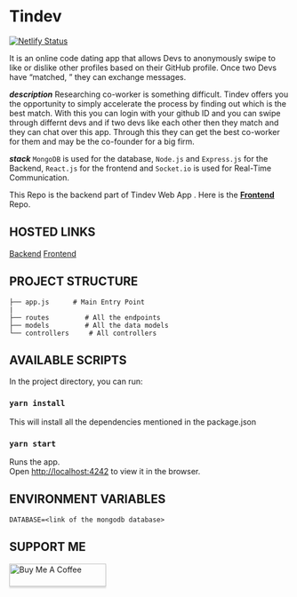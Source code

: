 

# Tindev
  [![Netlify Status](https://api.netlify.com/api/v1/badges/36e12b81-4bce-49a8-a279-ee2739b21afe/deploy-status)](https://app.netlify.com/sites/tindev-app/deploys)
  
It is an online code dating app that allows Devs to anonymously swipe to like or dislike other profiles based on their GitHub profile. Once two Devs have “matched, ” they can exchange messages.  

___description___ Researching co-worker is something difficult. Tindev offers you the opportunity to simply accelerate the process by finding out which is the best match. With this you can login with your github ID and you can swipe through differnt devs and if two devs like each other then they match and they can chat over this app. Through this they can get the best co-worker for them and may be the co-founder for a big firm.

___stack___ `MongoDB` is used for the database, `Node.js` and `Express.js` for the Backend, `React.js` for the frontend and `Socket.io` is used for Real-Time Communication.

This Repo is the backend part of Tindev Web App .
Here is the [**Frontend**](https://github.com/swapnadeepmohapatra/tindev-frontend) Repo.
## HOSTED LINKS

[Backend](https://tindev-swapnadeep.herokuapp.com/)
[Frontend](https://tindev.swapnadeep.com/)

## PROJECT STRUCTURE
	
	├── app.js      # Main Entry Point
	|
	├── routes         # All the endpoints
	├── models         # All the data models 
	└── controllers     # All controllers

	

## AVAILABLE SCRIPTS

In the project directory, you can run:

### `yarn install`

This will install all the dependencies mentioned in the package.json

### `yarn start`

Runs the app.<br />
Open [http://localhost:4242](http://localhost:4242) to view it in the browser.

## ENVIRONMENT VARIABLES

```
DATABASE=<link of the mongodb database>
```

## SUPPORT ME

<a href="https://www.buymeacoffee.com/swapnadeep" target="_blank"><img src="https://www.buymeacoffee.com/assets/img/custom_images/orange_img.png" alt="Buy Me A Coffee" style="height: 41px !important;width: 174px !important;box-shadow: 0px 3px 2px 0px rgba(190, 190, 190, 0.5) !important;-webkit-box-shadow: 0px 3px 2px 0px rgba(190, 190, 190, 0.5) !important;" ></a>
